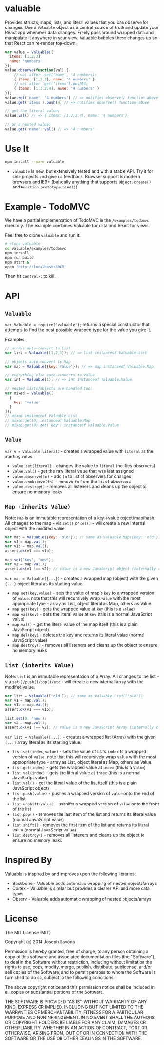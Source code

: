 valuable
========

Provides structs, maps, lists, and literal values that you can observe for changes. Use a `Valuable` object as a central source of truth and update your React app whenever data changes. Freely pass around wrapped data and manipulate it anywhere in your view. Valuable bubbles these changes up so that React can re-render top-down. 

```javascript
var value = Valuable({
  items: [1,2,3],
  name: 'numbers'
});
value.observe(function(val) {
	// val after .set('name', '4 numbers):
	{ items: [1,2,3], name: '4 numbers' }
	// val after .get('items').push(4)
	{ items: [1,2,3,4], name: '4 numbers' }
});
value.set('name', '4 numbers') // => notifies observe() function above
value.get('items').push(4) // => notifies observe() function above

// get the literal value:
value.val() // => { items: [1,2,3,4], name: '4 numbers'}

// or a nested value:
value.get('name').val() // => '4 numbers'
```

# Use It

```bash
npm install --save valuable
```

* `valuable` is new, but extensively tested and with a stable API. Try it for side projects and give us feedback. Browser support is modern browsers and IE9+ (baiscally anything that supports `Object.create()` and `Function.prototype.bind()`).

# Example - TodoMVC

We have a partial implementation of TodoMVC in the `/examples/todomvc` directory. The example combines Valuable for data and React for views.

Feel free to clone `valuable` and run it:

```bash
# clone valuable
cd valuable/examples/todomvc
npm install
npm run build
npm start &
open 'http://localhost:8080'
```

Then hit `Control-C` to kill.

# API

## `Valuable`

`var Valuable = require('valuable');` returns a special constructor that attempts to find the best possible wrapped type for the value you give it.

Examples:

```javascript
// arrays auto-convert to List
var list = Valuable([1,2,3]); // => list instanceof Valuable.List

// objects auto-convert to Map
var map = Valuable({key:'value'}); // => map instanceof Valuable.Map

// everything else auto-converts to Value
var int = Valuable(1); // => int instanceof Valuable.Value

// nested lists/objects are handled too:
var mixed = Valuable([
  {
    key: 'value'
  }
]);
// mixed instanceof Valuable.List
// mixed.get(0) instanceof Valuable.Map
// mixed.get(0).get('key') instanceof Valuable.Value
```

## `Value`

`var v = Valuable(literal)` - creates a wrapped value with `literal` as the starting value

- `value.set(literal)` - changes the value to `literal` (notifies observers).
- `value.val()` - get the raw literal value that was last assigned
- `value.observe(fn)` - add `fn` to list of observers for changes
- `value.unobserve(fn)` - remove `fn` from the list of observers
- `value.destroy()` - removes all listeners and cleans up the object to ensure no memory leaks


## `Map (inherits Value)`

Note: `Map` is an immutable representation of a key->value object/map/hash. All changes to the map - via `set()` or `del()` - will create a new internal object with the modifed value. 

```javascript
var map = Valuable({key: 'old'}); // same as Valuable.Map({key: 'old'})
var v1 = map.val();
var v1b = map.val();
assert.ok(v1 === v1b);

map.set('key', 'new');
var v2 = map.val();
assert.ok(v1 !== v2); // value is a new JavaScript object (internally cloned and modified)
```

`var map = Valuable({...})` - creates a wrapped map (object) with the given `{...}` object literal as its starting value.

- `map.set(key,value)` - sets the value of map's `key` to a wrapped version of `value`. note that this will recursively wrap `value` with the most appropriate type - array as List, object literal as Map, others as Value.
- `map.get(key)` - gets the wrapped value at `key` (this is a `Value`)
- `map.val(key)` - gets the literal value at `key` (this is a normal JavaScript value)
- `map.val()` - get the literal value of the map itself (this is a plain JavaScript object)
- `map.del(key)` - deletes the key and returns its literal value (normal JavaScript value)
- `map.destroy()` - removes all listeners and cleans up the object to ensure no memory leaks


## `List (inherits Value)`

Note: `List` is an immutable representation of a Array. All changes to the list - via `set()/push()/pop()/etc` - will create a new internal array with the modifed value. 

```javascript
var list = Valuable(['old']); // same as Valuable.List(['old'])
var v1 = map.val();
var v1b = map.val();
assert.ok(v1 === v1b);

list.set(0, 'new');
var v2 = map.val();
assert.ok(v1 !== v2); // value is a new JavaScript Array (internally cloned and modified)
```

`var list = Valuable([...])` - creates a wrapped list (Array) with the given `[...]` array literal as its starting value.

- `list.set(index,value)` - sets the value of list's `index` to a wrapped version of `value`. note that this will recursively wrap `value` with the most appropriate type - array as List, object literal as Map, others as Value.
- `list.get(index)` - gets the wrapped value at `index` (this is a `Value`)
- `list.val(index)` - gets the literal value at `index` (this is a normal JavaScript value)
- `list.val()` - get the literal value of the list itself (this is a plain JavaScript object)
- `list.push(value)` - pushes a wrapped version of `value` onto the end of the list
- `list.unshift(value)` - unshifts a wrapped version of `value` onto the front of the list
- `list.pop()` - removes the last item of the list and returns its literal value (normal JavaScript value)
- `list.shift()` - removes the first item of the list and returns its literal value (normal JavaScript value)
- `list.destroy()` - removes all listeners and cleans up the object to ensure no memory leaks

# Inspired By

Valuable is inspired by and improves upon the following libraries:
- Backbone - Valuable adds automatic wrapping of nested objects/arrays
- Cortex - Valuable is similar but provides a clearer API and more data types
- Observ - Valuable adds automatic wrapping of nested objects/arrays


# License

The MIT License (MIT)

Copyright (c) 2014 Joseph Savona

Permission is hereby granted, free of charge, to any person obtaining a copy
of this software and associated documentation files (the "Software"), to deal
in the Software without restriction, including without limitation the rights
to use, copy, modify, merge, publish, distribute, sublicense, and/or sell
copies of the Software, and to permit persons to whom the Software is
furnished to do so, subject to the following conditions:

The above copyright notice and this permission notice shall be included in all
copies or substantial portions of the Software.

THE SOFTWARE IS PROVIDED "AS IS", WITHOUT WARRANTY OF ANY KIND, EXPRESS OR
IMPLIED, INCLUDING BUT NOT LIMITED TO THE WARRANTIES OF MERCHANTABILITY,
FITNESS FOR A PARTICULAR PURPOSE AND NONINFRINGEMENT. IN NO EVENT SHALL THE
AUTHORS OR COPYRIGHT HOLDERS BE LIABLE FOR ANY CLAIM, DAMAGES OR OTHER
LIABILITY, WHETHER IN AN ACTION OF CONTRACT, TORT OR OTHERWISE, ARISING FROM,
OUT OF OR IN CONNECTION WITH THE SOFTWARE OR THE USE OR OTHER DEALINGS IN THE
SOFTWARE.

